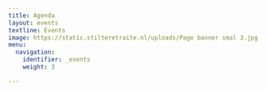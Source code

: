 ```yaml
---
title: Agenda
layout: events
textline: Events
image: https://static.stilteretraite.nl/uploads/Page banner smal 3.jpg
menu:
  navigation:
    identifier: _events
    weight: 3

---
```

